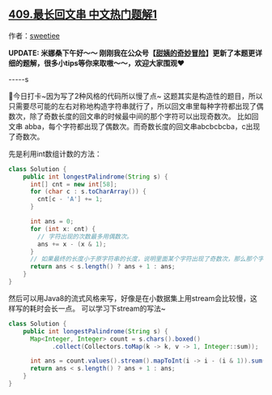 ## [409.最长回文串 中文热门题解1](https://leetcode.cn/problems/longest-palindrome/solutions/100000/javade-2chong-shi-xian-fang-fa-by-sweetiee)

作者：[sweetiee](https://leetcode.cn/u/sweetiee)


**UPDATE: 米娜桑下午好～～ 刚刚我在公众号【[甜姨的奇妙冒险](https://pic.leetcode-cn.com/304599b006dd41bcf2042715f31a2dc4fbdc4cf9748a11a81d8978ea1e839956-wxgzh.jpeg)】更新了本题更详细的题解，很多小tips等你来取嗷～～，欢迎大家围观**❤️




-----s

🙋今日打卡~因为写了2种风格的代码所以慢了点~
这题其实是构造性的题目，所以只需要尽可能的左右对称地构造字符串就行了，所以回文串里每种字符都出现了偶数次，除了奇数长度的回文串的时候最中间的那个字符可以出现奇数次。
比如回文串 abba，每个字符都出现了偶数次。而奇数长度的回文串abcbcbcba，c出现了奇数次。

先是利用int数组计数的方法：

```java
class Solution {
    public int longestPalindrome(String s) {
      int[] cnt = new int[58];
      for (char c : s.toCharArray()) {
        cnt[c - 'A'] += 1;
      }

      int ans = 0;
      for (int x: cnt) {
        // 字符出现的次数最多用偶数次。
        ans += x - (x & 1);
      }
      // 如果最终的长度小于原字符串的长度，说明里面某个字符出现了奇数次，那么那个字符可以放在回文串的中间，所以额外再加一。
      return ans < s.length() ? ans + 1 : ans;  
    }
}
```

然后可以用Java8的流式风格来写，好像是在小数据集上用stream会比较慢，这样写的耗时会长一点。
可以学习下stream的写法~

```java
class Solution {
    public int longestPalindrome(String s) {
      Map<Integer, Integer> count = s.chars().boxed()
            .collect(Collectors.toMap(k -> k, v -> 1, Integer::sum));

      int ans = count.values().stream().mapToInt(i -> i - (i & 1)).sum();
      return ans < s.length() ? ans + 1 : ans;
    }
}
```

